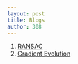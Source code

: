 ```yaml
---
layout: post
title: Blogs
author: 308
---
```


<ol>

<li> <a href = "RANSAC.html"> RANSAC </a> </li>
<li> <a href = "gradEvo.html"> Gradient Evolution </a> </li>

</ol>